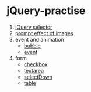 # jQuery-practise

1. [jQuery selector](https://obligat.github.io/jQuery-practise/jQuery-selector/jQuery-selector.html) 
2. [prompt effect of images](https://obligat.github.io/jQuery-practise/dom/prompt-effect.html)
3. event and animation
    * [bubble](https://obligat.github.io/jQuery-practise/animation/bubble.html)
    * [event](https://obligat.github.io/jQuery-practise/animation/event.html)
4. form 
    * [checkbox](https://obligat.github.io/jQuery-practise/form/checkbox.html)
    * [textarea](https://obligat.github.io/jQuery-practise/form/textarea.html)
    * [selectDown](https://obligat.github.io/jQuery-practise/form/selectDown.html)
    * [table](https://obligat.github.io/jQuery-practise/form/table.html)